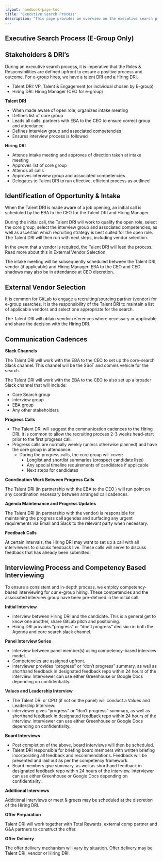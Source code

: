 ```yaml
---
layout: handbook-page-toc
title: "Executive Search Process"
description: "This page provides an overview on the executive search process"
---
```


## Executive Search Process (E-Group Only)

## Stakeholders & DRI’s

During an executive search process, it is imperative that the Roles & Responsibilities are defined upfront to ensure a positive process and outcome. For e-group hires, we have a talent DRI and a Hiring DRI. 

* Talent DRI: VP, Talent & Engagement (or individual chosen by E-group)
* Hiring DRI: Hiring Manager (CEO for e-group)

**Talent DRI**
* When made aware of open role, organizes intake meeting
* Defines list of core group
* Leads all calls, partners with EBA to the CEO to ensure correct group and attendance 
* Defines interview group and associated competencies
* Ensures interview process is followed

**Hiring DRI**
* Attends intake meeting and approves of direction taken at intake meeting
* Approves list of core group 
* Attends all calls
* Approves interview group and associated competencies
* Delegates to Talent DRI to run effective, efficient process as outlined


## Identification of Opportunity & Intake

When the Talent DRI is made aware of a job opening, an initial call is scheduled by the EBA to the CEO for the Talent DRI and Hiring Manager.

During the initial call, the Talent DRI will work to qualify the open role, select the core group, select the interview group and associated competencies, as well as ascertain which recruiting strategy is best suited for the open role. The Talent DRI will then run with next steps, including vendor selection.

In the event that a vendor is required, the Talent DRI will lead the process. Read more about this in External Vendor Selection.

The intake meeting will be subsequently scheduled between the Talent DRI, vendor (if applicable) and Hiring Manager. EBA to the CEO and CEO shadows may also be in attendance at CEO discretion.


## External Vendor Selection

It is common for GitLab to engage a recruiting/sourcing partner (vendor) for e-group searches. It is the responsibility of the Talent DRI to maintain a list of applicable vendors and select one appropriate for the search.

The Talent DRI will obtain vendor references where necessary or applicable and share the decision with the Hiring DRI.


## Communication Cadences
**Slack Channels**

The Talent DRI will work with the EBA to the CEO to set up the core-search Slack channel. This channel will be the SSoT and comms vehicle for the search.

The Talent DRI will work with the EBA to the CEO to also set up a broader Slack channel that will include:

* Core Search group
* Interview group
* EBA group
* Any other stakeholders

**Progress Calls**
* The Talent DRI will suggest the communication cadences to the Hiring DRI. It is common to allow the recruiting process 2-3 weeks head-start prior to the first progress call.
* Progress calls are normally weekly (unless otherwise planned) and have the core group in attendance.
    * During the progress calls, the core group will cover:
        * Longlist and shortlist summaries (prospect candidate lists)
        * Any special timeline requirements of candidates if applicable
        * Next steps for candidates 

**Coordination Work Between Progress Calls**

The Talent DRI (in partnership with the EBA to the CEO ) will run point on any coordination necessary between arranged call cadences.

**Agenda Maintenance and Progress Updates**

The Talent DRI (in partnership with the vendor) is responsible for maintaining the progress call agendas and surfacing any urgent requirements via Email and Slack to the relevant party when necessary.

**Feedback Calls**

At certain intervals, the Hiring DRI may want to set up a call with all interviewers to discuss feedback live. These calls will serve to discuss feedback that has already been submitted.

## Interviewing Process and Competency Based Interviewing

To ensure a consistent and in-depth process, we employ competency-based interviewing for our e-group hiring. These competencies and the associated interview group have been pre-defined in the initial call.

**Initial Interview**
* Interview between Hiring DRI and the candidate. This is a general get to know one another, share GitLab pitch and positioning. 
* Hiring DRI provides “progress” or “don’t progress” decision in both the Agenda and core search slack channel.

**Panel Interview Series**
* Interview between panel member(s) using competency-based interview model.
* Competencies are assigned upfront.
* Interviewer provides “progress” or “don’t progress” summary, as well as shorthand feedback in designated feedback repo within 24 hours of the interview. Interviewer can use either Greenhouse or Google Docs depending on confidentiality.

**Values and Leadership Interview**
* The Talent DRI or CPO (if not on the panel) will conduct a Values and Leadership Interview. 
* Interviewer gives “progress” or “don’t progress” summary, as well as shorthand feedback in designated feedback repo within 24 hours of the interview. Interviewer can use either Greenhouse or Google Docs depending on confidentiality.

**Board Interviews**
* Post completion of the above, board interviews will then be scheduled.
* Talent DRI responsible for briefing board members with written briefing incorporating all feedback and recommendations. Feedback will be presented and laid out as per the competency framework.
* Board members give summary, as well as shorthand feedback in designated feedback repo within 24 hours of the interview. Interviewer can use either Greenhouse or Google Docs depending on confidentiality.

**Additional Interviews**

Additional interviews or meet & greets may be scheduled at the discretion of the Hiring DRI.

**Offer Preparation**

Talent DRI will work together with Total Rewards, external comp partner and G&A partners to construct the offer.

**Offer Delivery**

The offer delivery mechanism will vary by situation. Offer delivery may be Talent DRI, vendor or Hiring DRI.
